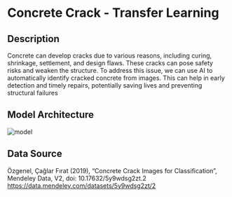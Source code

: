 # Concrete Crack - Transfer Learning

## Description
Concrete can develop cracks due to various reasons, including curing, shrinkage,
settlement, and design flaws. These cracks can pose safety risks and weaken the structure.
To address this issue, we can use AI to automatically identify cracked concrete from images.
This can help in early detection and timely repairs, potentially saving lives and preventing
structural failures

## Model Architecture
![model](https://github.com/user-attachments/assets/afb2fc67-eb3a-4224-990f-d75a36c69993)

## Data Source
Özgenel, Çağlar Fırat (2019), “Concrete Crack Images for Classification”, Mendeley Data, V2, doi: 10.17632/5y9wdsg2zt.2
https://data.mendeley.com/datasets/5y9wdsg2zt/2
